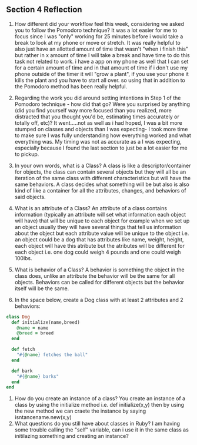 ## Section 4 Reflection

1. How different did your workflow feel this week, considering we asked you to follow the Pomodoro technique?
It was a lot easier for me to focus since I was "only" working for 25 minutes before i would take a break to look at my phone or move or stretch. It was really helpful to also just have an allotted amount of time that wasn't "when i finish this" but rather in x amount of time I will take a break and have time to do this task not related to work. i have a app on my phone as well that I can set for a certain amount of time and in that amount of time if i don't use my phone outside of the timer it will "grow a plant", if you use your phone it kills the plant and you have to start all over. so using that in addition to the Pomodoro method has been really helpful.
1. Regarding the work you did around setting intentions in Step 1 of the Pomodoro technique - how did that go? Were you surprised by anything (did you find yourself way more focused than you realized, more distracted that you thought you'd be, estimating times accurately or totally off, etc)?
It went.....not as well as i had hoped, I was a bit more stumped on classes and objects than I was expecting- I took more time to make sure I was fully understanding how everything worked and what everything was. My timing was not as accurate as a I was expecting, especially because I found the last section to just be a lot easier for me to pickup.
1. In your own words, what is a Class?
A class is like a descriptor/container for objects, the class can contain several objects but they will all be an iteration of the same class with different characteristics but will have the same behaviors. A class decides what something will be but also is also kind of like a container for all the attributes, changes, and  behaviors of said objects.

1. What is an attribute of a Class?
An attribute of a class contains information (typically an attribute will set what information each object will have) that will be unique to each object for example when we set up an object usually they will have several things that tell us information about the object but each attribute value will be unique to the object i.e. an object could be a dog that has attributes like name, weight, height, each object will have this atribute but the atributes will be different for each object i.e. one dog could weigh 4 pounds and one could weigh 100lbs.
1. What is behavior of a Class?
A behavior is something the object in the class does, unlike an attribute the behavior will be the same for all objects. Behaviors can be called for different objects but the behavior itself will be the same.
1. In the space below, create a Dog class with at least 2 attributes and 2 behaviors:

```rb
class Dog
  def initialize(name,breed)
    @name = name
    @breed = breed
  end

  def fetch
    "#{@name} fetches the ball"
  end

  def bark
    "#{@name} barks"
  end
end


```

1. How do you create an instance of a class?
You create an instance of a class by using the initialize method i.e. def initialize(x,y) then by using the new method  we can craete the instance by saying isntancename.new(x,y)
1. What questions do you still have about classes in Ruby? I am having some trouble calling the "self" variable, can i use it in the same class as initilazing something and creating an instance?
